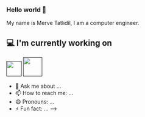 ### Hello world 👋
My name is Merve Tatlıdil, I am a computer engineer.

## 💻 I'm currently working on

<code><a href="" target="_blank"><img height="40" src="https://www.vectorlogo.zone/logos/python/python-official.svg"></a></code>
<code><a href="" target="_blank"><img height="50" src="https://www.vectorlogo.zone/logos/numpy/numpy-ar21.svg"></a></code>


- 💬 Ask me about ...
- 📫 How to reach me: ...
- 😄 Pronouns: ...
- ⚡ Fun fact: ...
-->
